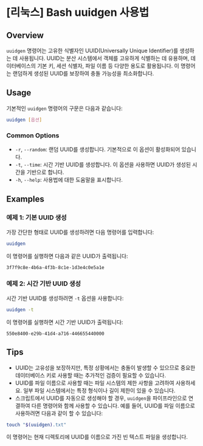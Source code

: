 # [리눅스] Bash uuidgen 사용법

## Overview
`uuidgen` 명령어는 고유한 식별자인 UUID(Universally Unique Identifier)를 생성하는 데 사용됩니다. UUID는 분산 시스템에서 객체를 고유하게 식별하는 데 유용하며, 데이터베이스의 기본 키, 세션 식별자, 파일 이름 등 다양한 용도로 활용됩니다. 이 명령어는 랜덤하게 생성된 UUID를 보장하여 충돌 가능성을 최소화합니다.

## Usage
기본적인 `uuidgen` 명령어의 구문은 다음과 같습니다:

```bash
uuidgen [옵션]
```

### Common Options
- `-r`, `--random`: 랜덤 UUID를 생성합니다. 기본적으로 이 옵션이 활성화되어 있습니다.
- `-t`, `--time`: 시간 기반 UUID를 생성합니다. 이 옵션을 사용하면 UUID가 생성된 시간을 기반으로 합니다.
- `-h`, `--help`: 사용법에 대한 도움말을 표시합니다.

## Examples
### 예제 1: 기본 UUID 생성
가장 간단한 형태로 UUID를 생성하려면 다음 명령어를 입력합니다:

```bash
uuidgen
```

이 명령어를 실행하면 다음과 같은 UUID가 출력됩니다:

```
3f7f9c8e-4b6a-4f3b-8c1e-1d3e4c0e5a1e
```

### 예제 2: 시간 기반 UUID 생성
시간 기반 UUID를 생성하려면 `-t` 옵션을 사용합니다:

```bash
uuidgen -t
```

이 명령어를 실행하면 시간 기반 UUID가 출력됩니다:

```
550e8400-e29b-41d4-a716-446655440000
```

## Tips
- UUID는 고유성을 보장하지만, 특정 상황에서는 충돌이 발생할 수 있으므로 중요한 데이터베이스 키로 사용할 때는 추가적인 검증이 필요할 수 있습니다.
- UUID를 파일 이름으로 사용할 때는 파일 시스템의 제한 사항을 고려하여 사용하세요. 일부 파일 시스템에서는 특정 형식이나 길이 제한이 있을 수 있습니다.
- 스크립트에서 UUID를 자동으로 생성해야 할 경우, `uuidgen`을 파이프라인으로 연결하여 다른 명령어와 함께 사용할 수 있습니다. 예를 들어, UUID를 파일 이름으로 사용하려면 다음과 같이 할 수 있습니다:

```bash
touch "$(uuidgen).txt"
```

이 명령어는 현재 디렉토리에 UUID를 이름으로 가진 빈 텍스트 파일을 생성합니다.